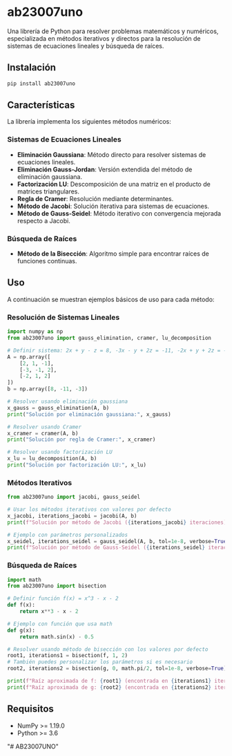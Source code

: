 # ab23007uno

Una librería de Python para resolver problemas matemáticos y numéricos, especializada en métodos iterativos y directos para la resolución de sistemas de ecuaciones lineales y búsqueda de raíces.

## Instalación

```bash
pip install ab23007uno
```

## Características

La librería implementa los siguientes métodos numéricos:

### Sistemas de Ecuaciones Lineales

- **Eliminación Gaussiana**: Método directo para resolver sistemas de ecuaciones lineales.
- **Eliminación Gauss-Jordan**: Versión extendida del método de eliminación gaussiana.
- **Factorización LU**: Descomposición de una matriz en el producto de matrices triangulares.
- **Regla de Cramer**: Resolución mediante determinantes.
- **Método de Jacobi**: Solución iterativa para sistemas de ecuaciones.
- **Método de Gauss-Seidel**: Método iterativo con convergencia mejorada respecto a Jacobi.

### Búsqueda de Raíces

- **Método de la Bisección**: Algoritmo simple para encontrar raíces de funciones continuas.

## Uso

A continuación se muestran ejemplos básicos de uso para cada método:

### Resolución de Sistemas Lineales

```python
import numpy as np
from ab23007uno import gauss_elimination, cramer, lu_decomposition

# Definir sistema: 2x + y - z = 8, -3x - y + 2z = -11, -2x + y + 2z = -3
A = np.array([
    [2, 1, -1],
    [-3, -1, 2],
    [-2, 1, 2]
])
b = np.array([8, -11, -3])

# Resolver usando eliminación gaussiana
x_gauss = gauss_elimination(A, b)
print("Solución por eliminación gaussiana:", x_gauss)

# Resolver usando Cramer
x_cramer = cramer(A, b)
print("Solución por regla de Cramer:", x_cramer)

# Resolver usando factorización LU
x_lu = lu_decomposition(A, b)
print("Solución por factorización LU:", x_lu)
```

### Métodos Iterativos

```python
from ab23007uno import jacobi, gauss_seidel

# Usar los métodos iterativos con valores por defecto
x_jacobi, iterations_jacobi = jacobi(A, b)
print(f"Solución por método de Jacobi ({iterations_jacobi} iteraciones):", x_jacobi)

# Ejemplo con parámetros personalizados
x_seidel, iterations_seidel = gauss_seidel(A, b, tol=1e-8, verbose=True)
print(f"Solución por método de Gauss-Seidel ({iterations_seidel} iteraciones):", x_seidel)
```

### Búsqueda de Raíces

```python
import math
from ab23007uno import bisection

# Definir función f(x) = x^3 - x - 2
def f(x):
    return x**3 - x - 2

# Ejemplo con función que usa math
def g(x):
    return math.sin(x) - 0.5

# Resolver usando método de bisección con los valores por defecto
root1, iterations1 = bisection(f, 1, 2)
# También puedes personalizar los parámetros si es necesario
root2, iterations2 = bisection(g, 0, math.pi/2, tol=1e-8, verbose=True)

print(f"Raíz aproximada de f: {root1} (encontrada en {iterations1} iteraciones)")
print(f"Raíz aproximada de g: {root2} (encontrada en {iterations2} iteraciones)")
```

## Requisitos

- NumPy >= 1.19.0
- Python >= 3.6



"# AB23007UNO" 
